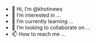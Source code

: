 - 👋 Hi, I’m @khotinews
- 👀 I’m interested in ...
- 🌱 I’m currently learning ...
- 💞️ I’m looking to collaborate on ...
- 📫 How to reach me ...

<!---
khotinews/khotinews is a ✨ special ✨ repository because its `README.md` (this file) appears on your GitHub profile.
You can click the Preview link to take a look at your changes.
--->

